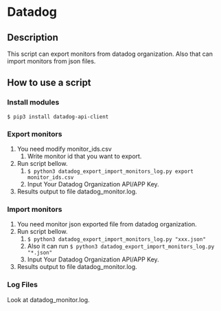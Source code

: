 # Datadog

## Description

This script can export monitors from datadog organization.
Also that can import monitors from json files.

## How to use a script

### Install modules

`$ pip3 install datadog-api-client`

### Export monitors

1. You need modify monitor_ids.csv
   1. Write monitor id that you want to export.
2. Run script bellow.
   1. `$ python3 datadog_export_import_monitors_log.py export monitor_ids.csv`
   2. Input Your Datadog Organization API/APP Key.
3. Results output to file datadog_monitor.log.

### Import monitors

1. You need monitor json exported file from datadog organization.
2. Run script bellow.
   1. `$ python3 datadog_export_import_monitors_log.py "xxx.json"`
   2. Also it can run `$ python3 datadog_export_import_monitors_log.py "*.json"`
   3.  Input Your Datadog Organization API/APP Key.
3. Results output to file datadog_monitor.log.

### Log Files

Look at datadog_monitor.log.
